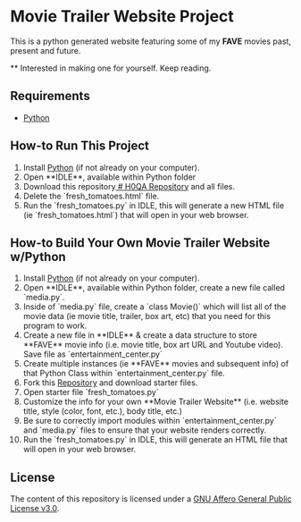 # Movie Trailer Website Project

 This is a python generated website featuring some of my **FAVE** movies past, present and future.

** Interested in making one for yourself. Keep reading.

## Requirements

<ul>
    <li><a href="www.python.com">Python</a> </li>
</ul>

## How-to Run This Project
<ol>
    <li>Install <a href="www.python.com">Python</a> (if not already on your computer).</li>
    <li>Open **IDLE**, available within Python folder</li>
    <li>Download this repository<a href="https://github.com/codemecharlie/Udacity-MovieTrailer-Project/archive/master.zip"> # H0QA Repository</a> and all files. </li>
    <li> Delete the `fresh_tomatoes.html` file.</li>
    <li> Run the `fresh_tomatoes.py` in IDLE, this will generate a new HTML file
    (ie `fresh_tomatoes.html`) that will open in your web browser.</li>
</ol>

## How-to Build Your Own Movie Trailer Website w/Python
<ol>
    <li>Install <a href="www.python.com">Python</a> (if not already on your computer).</li>
    <li>Open **IDLE**, available within Python folder, create a new file called `media.py`.</li>
    <li> Inside of `media.py` file, create a `class Movie()` which will list all of the movie
         data (ie movie title, trailer, box art, etc) that you need for this program to work.</li>
    <li> Create a new file in **IDLE** & create a data structure to store **FAVE** movie info (i.e. movie title, box art URL and Youtube video). Save file as `entertainment_center.py`</li>
    <li> Create multiple instances (ie **FAVE** movies and subsequent info) of that Python Class within `entertainment_center.py` file.</li>
    <li>Fork this <a href="https://github.com/udacity/ud036_StarterCode"> Repository</a> and download starter files. </li>
    <li> Open starter file `fresh_tomatoes.py` </li>
    <li> Customize the info for your own **Movie Trailer Website** (i.e. website title, style (color, font, etc.), body title, etc.)</li>
    <li> Be sure to correctly import modules within `entertainment_center.py` and `media.py` files to ensure that your website renders correctly.</li>
    <li> Run the `fresh_tomatoes.py` in IDLE, this will generate an HTML file that will open in your web browser.</li>
</ol>

## License

 The content of this repository is licensed under a <a href="https://github.com/codemecharlie/Udacity-MovieTrailer-Project/blob/master/LICENSE.txt">GNU Affero General Public License v3.0</a>.
